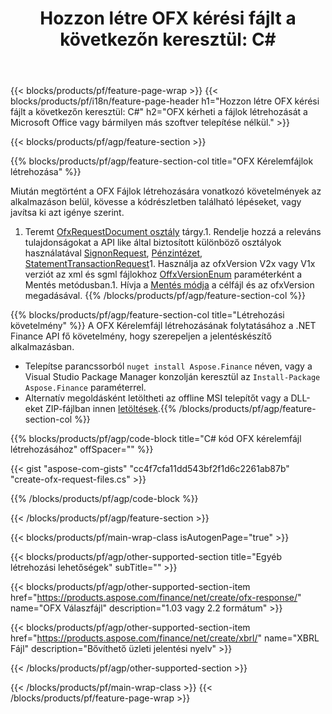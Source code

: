 ﻿---
title: "Hozzon létre OFX kérési fájlt a következőn keresztül: C#"
description: Mintakód a OFX kérelemfájl létrehozásához. Használjon API példakódot a kötegelt OFX kérelemfájlok generálásához a .NET alapú alkalmazásokban. 
url: /hu/net/create/ofx-request/
family: finance
platformtag: net
feature: create
informat: OFX Request
outformat: 
otherformats: OFX Response
---
{{< blocks/products/pf/feature-page-wrap >}}
{{< blocks/products/pf/i18n/feature-page-header h1="Hozzon létre OFX kérési fájlt a következőn keresztül: C#" h2="OFX kérheti a fájlok létrehozását a Microsoft Office vagy bármilyen más szoftver telepítése nélkül." >}}

{{< blocks/products/pf/agp/feature-section >}}

{{% blocks/products/pf/agp/feature-section-col title="OFX Kérelemfájlok létrehozása" %}}

Miután megtörtént a OFX Fájlok létrehozására vonatkozó követelmények az alkalmazáson belül, kövesse a kódrészletben található lépéseket, vagy javítsa ki azt igénye szerint.

1. Teremt [OfxRequestDocument osztály](https://apireference.aspose.com/finance/net/aspose.finance.ofx/ofxrequestdocument) tárgy.1. Rendelje hozzá a releváns tulajdonságokat a API like által biztosított különböző osztályok használatával [SignonRequest](https://apireference.aspose.com/finance/net/aspose.finance.ofx.signon/signonrequest), [Pénzintézet](https://apireference.aspose.com/finance/net/aspose.finance.ofx.signon/financialinstitution), [StatementTransactionRequest](https://apireference.aspose.com/finance/net/aspose.finance.ofx.bank/statementtransactionrequest)1. Használja az ofxVersion V2x vagy V1x verziót az xml és sgml fájlokhoz [OffxVersionEnum](https://apireference.aspose.com/finance/net/aspose.finance.ofx/ofxversionenum) paraméterként a Mentés metódusban.1. Hívja a [Mentés módja](https://apireference.aspose.com/finance/net/aspose.finance.ofx/ofxrequestdocument/methods/save) a célfájl és az ofxVersion megadásával.
{{% /blocks/products/pf/agp/feature-section-col %}}

{{% blocks/products/pf/agp/feature-section-col title="Létrehozási követelmény" %}}
A OFX Kérelemfájl létrehozásának folytatásához a .NET Finance API fő követelmény, hogy szerepeljen a jelentéskészítő alkalmazásban. 
- Telepítse parancssorból ```nuget install Aspose.Finance``` néven, vagy a Visual Studio Package Manager konzolján keresztül az ```Install-Package Aspose.Finance``` paraméterrel.
- Alternatív megoldásként letöltheti az offline MSI telepítőt vagy a DLL-eket ZIP-fájlban innen [letöltések](https://downloads.aspose.com/finance/net).{{% /blocks/products/pf/agp/feature-section-col %}}

{{% blocks/products/pf/agp/code-block title="C# kód OFX kérelemfájl létrehozásához" offSpacer="" %}}

{{< gist "aspose-com-gists" "cc4f7cfa11dd543bf2f1d6c2261ab87b" "create-ofx-request-files.cs" >}}

{{% /blocks/products/pf/agp/code-block %}}

{{< /blocks/products/pf/agp/feature-section >}}

{{< blocks/products/pf/main-wrap-class isAutogenPage="true" >}}

{{< blocks/products/pf/agp/other-supported-section title="Egyéb létrehozási lehetőségek" subTitle="" >}}

{{< blocks/products/pf/agp/other-supported-section-item href="https://products.aspose.com/finance/net/create/ofx-response/" name="OFX Válaszfájl" description="1.03 vagy 2.2 formátum" >}}

{{< blocks/products/pf/agp/other-supported-section-item href="https://products.aspose.com/finance/net/create/xbrl/" name="XBRL Fájl" description="Bővíthető üzleti jelentési nyelv" >}}


{{< /blocks/products/pf/agp/other-supported-section >}}

{{< /blocks/products/pf/main-wrap-class >}}
{{< /blocks/products/pf/feature-page-wrap >}}